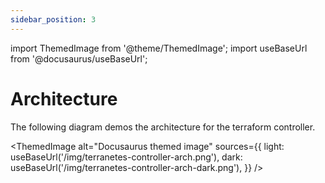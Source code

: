 ```yaml
---
sidebar_position: 3
---
```

import ThemedImage from '@theme/ThemedImage';
import useBaseUrl from '@docusaurus/useBaseUrl';


# Architecture

The following diagram demos the architecture for the terraform controller.

<ThemedImage
  alt="Docusaurus themed image"
  sources={{
    light: useBaseUrl('/img/terranetes-controller-arch.png'),
    dark: useBaseUrl('/img/terranetes-controller-arch-dark.png'),
  }}
/>




